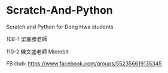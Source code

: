 # Scratch-And-Python
Scratch and Python for Dong Hwa students

108-1 梁嘉勝老師

110-2 陳文盛老師 Microbit

FB club: https://www.facebook.com/groups/552356619135345
